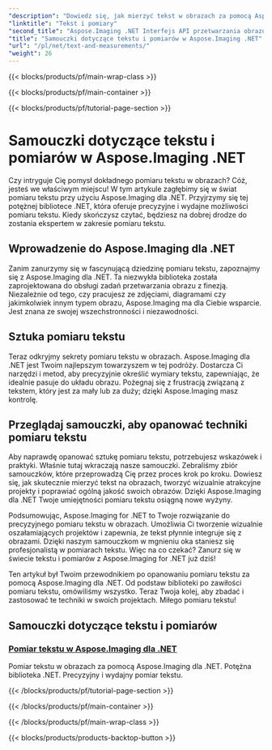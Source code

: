 ```yaml
---
"description": "Dowiedz się, jak mierzyć tekst w obrazach za pomocą Aspose.Imaging for .NET, potężnego i precyzyjnego narzędzia. Przeglądaj samouczki, aby opanować techniki pomiaru tekstu."
"linktitle": "Tekst i pomiary"
"second_title": "Aspose.Imaging .NET Interfejs API przetwarzania obrazu"
"title": "Samouczki dotyczące tekstu i pomiarów w Aspose.Imaging .NET"
"url": "/pl/net/text-and-measurements/"
"weight": 26
---
```


{{< blocks/products/pf/main-wrap-class >}}

{{< blocks/products/pf/main-container >}}

{{< blocks/products/pf/tutorial-page-section >}}

# Samouczki dotyczące tekstu i pomiarów w Aspose.Imaging .NET


Czy intryguje Cię pomysł dokładnego pomiaru tekstu w obrazach? Cóż, jesteś we właściwym miejscu! W tym artykule zagłębimy się w świat pomiaru tekstu przy użyciu Aspose.Imaging dla .NET. Przyjrzymy się tej potężnej bibliotece .NET, która oferuje precyzyjne i wydajne możliwości pomiaru tekstu. Kiedy skończysz czytać, będziesz na dobrej drodze do zostania ekspertem w zakresie pomiaru tekstu.

## Wprowadzenie do Aspose.Imaging dla .NET

Zanim zanurzymy się w fascynującą dziedzinę pomiaru tekstu, zapoznajmy się z Aspose.Imaging dla .NET. Ta niezwykła biblioteka została zaprojektowana do obsługi zadań przetwarzania obrazu z finezją. Niezależnie od tego, czy pracujesz ze zdjęciami, diagramami czy jakimkolwiek innym typem obrazu, Aspose.Imaging ma dla Ciebie wsparcie. Jest znana ze swojej wszechstronności i niezawodności.

## Sztuka pomiaru tekstu

Teraz odkryjmy sekrety pomiaru tekstu w obrazach. Aspose.Imaging dla .NET jest Twoim najlepszym towarzyszem w tej podróży. Dostarcza Ci narzędzi i metod, aby precyzyjnie określić wymiary tekstu, zapewniając, że idealnie pasuje do układu obrazu. Pożegnaj się z frustracją związaną z tekstem, który jest za mały lub za duży; dzięki Aspose.Imaging masz kontrolę.

## Przeglądaj samouczki, aby opanować techniki pomiaru tekstu

Aby naprawdę opanować sztukę pomiaru tekstu, potrzebujesz wskazówek i praktyki. Właśnie tutaj wkraczają nasze samouczki. Zebraliśmy zbiór samouczków, które przeprowadzą Cię przez proces krok po kroku. Dowiesz się, jak skutecznie mierzyć tekst na obrazach, tworzyć wizualnie atrakcyjne projekty i poprawiać ogólną jakość swoich obrazów. Dzięki Aspose.Imaging dla .NET Twoje umiejętności pomiaru tekstu osiągną nowe wyżyny.

Podsumowując, Aspose.Imaging for .NET to Twoje rozwiązanie do precyzyjnego pomiaru tekstu w obrazach. Umożliwia Ci tworzenie wizualnie oszałamiających projektów i zapewnia, że tekst płynnie integruje się z obrazami. Dzięki naszym samouczkom w mgnieniu oka staniesz się profesjonalistą w pomiarach tekstu. Więc na co czekać? Zanurz się w świecie tekstu i pomiarów z Aspose.Imaging for .NET już dziś!

Ten artykuł był Twoim przewodnikiem po opanowaniu pomiaru tekstu za pomocą Aspose.Imaging dla .NET. Od podstaw biblioteki po zawiłości pomiaru tekstu, omówiliśmy wszystko. Teraz Twoja kolej, aby zbadać i zastosować te techniki w swoich projektach. Miłego pomiaru tekstu!
## Samouczki dotyczące tekstu i pomiarów
### [Pomiar tekstu w Aspose.Imaging dla .NET](./measure-text/)
Pomiar tekstu w obrazach za pomocą Aspose.Imaging dla .NET. Potężna biblioteka .NET. Precyzyjny i wydajny pomiar tekstu.

{{< /blocks/products/pf/tutorial-page-section >}}

{{< /blocks/products/pf/main-container >}}

{{< /blocks/products/pf/main-wrap-class >}}

{{< blocks/products/products-backtop-button >}}